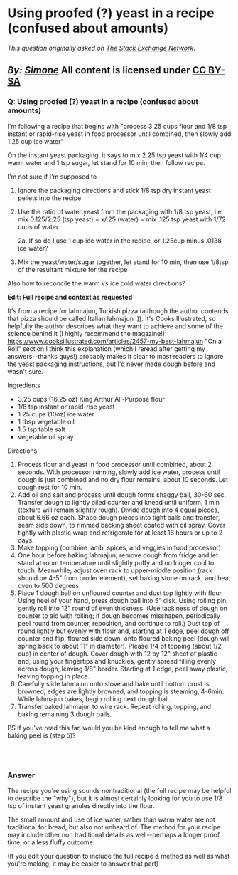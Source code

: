 # Using proofed (?) yeast in a recipe (confused about amounts)

_This question originally asked on [The Stack Exchange Network](https://cooking.stackexchange.com/q/110364)._

_By: [Simone](https://cooking.stackexchange.com/u/29174)_
All content is licensed under [CC BY-SA](https://creativecommons.org/licenses/by-sa/4.0/)
<br>
--------------------------------------------
### Q: Using proofed (?) yeast in a recipe (confused about amounts)
<p>I'm following a recipe that begins with &quot;process 3.25 cups flour and 1/8 tsp instant or rapid-rise yeast in food processor until combined, then slowly add 1.25 cup ice water&quot;</p>
<p>On the instant yeast packaging, it says to mix 2.25 tsp yeast with 1/4 cup warm water and 1 tsp sugar, let stand for 10 min, then follow recipe.</p>
<p>I'm not sure if I'm supposed to</p>
<ol>
<li><p>Ignore the packaging directions and stick 1/8 tsp dry instant yeast pellets into the recipe</p>
</li>
<li><p>Use the ratio of water:yeast from the packaging with 1/8 tsp yeast, i.e. mix 0.125/2.25 (tsp yeast) = x/.25 (water) = mix .125 tsp yeast with 1/72 cups of water</p>
<p>2a. If so do I use 1 cup ice water in the recipe, or 1.25cup minus .0138 ice water?</p>
</li>
<li><p>Mix the yeast/water/sugar together, let stand for 10 min, then use 1/8tsp of the resultant mixture for the recipe</p>
</li>
</ol>
<p>Also how to reconcile the warm vs ice cold water directions?</p>
<p><strong>Edit: Full recipe and context as requested</strong></p>
<p>It's from a recipe for lahmajun, Turkish pizza (although the author contends that pizza should be called Italian lahmajun :)). It's Cooks Illustrated, so helpfully the author describes what they want to achieve and some of the science behind it (I highly recommend the magazine!): <a href="https://www.cooksillustrated.com/articles/2457-my-best-lahmajun" rel="nofollow noreferrer">https://www.cooksillustrated.com/articles/2457-my-best-lahmajun</a> &quot;On a Roll&quot; section  I think this explanation (which I reread after getting my answers--thanks guys!) probably makes it clear to most readers to ignore the yeast packaging instructions, but I'd never made dough before and wasn't sure.</p>
<p>Ingredients</p>
<ul>
<li>3.25 cups (16.25 oz) King Arthur All-Purpose flour</li>
<li>1/8 tsp instant or rapid-rise yeast</li>
<li>1.25 cups (10oz) ice water</li>
<li>1 tbsp vegetable oil</li>
<li>1.5 tsp table salt</li>
<li>vegetable oil spray</li>
</ul>
<p>Directions</p>
<ol>
<li>Process flour and yeast in food processor until combined, about 2 seconds. With processor running, slowly add ice water, process until dough is just combined and no dry flour remains, about 10 seconds. Let dough rest for 10 min.</li>
<li>Add oil and salt and process until dough forms shaggy ball, 30-60 sec. Transfer dough to lightly oiled counter and knead until uniform, 1 min (texture will remain slightly rough). Divide dough into 4 equal pieces, about 6.66 oz each. Shape dough pieces into tight balls and transfer, seam side down, to rimmed backing sheet coated with oil spray. Cover tightly with plastic wrap and refrigerate for at least 16 hours or up to 2 days.</li>
<li>Make topping (combine lamb, spices, and veggies in food processor)</li>
<li>One hour before baking lahmajun, remove dough from fridge and let stand at room temperature until slightly puffy and no longer cool to touch. Meanwhile, adjust oven rack to upper-middle position (rack should be 4-5&quot; from broiler element), set baking stone on rack, and heat oven to 500 degrees.</li>
<li>Place 1 dough ball on unfloured counter and dust top lightly with flour. Using heel of your hand, press dough ball into 5&quot; disk. Using rolling pin, gently roll into 12&quot; round of even thickness. (Use tackiness of dough on counter to aid with rolling; if dough becomes misshapen, periodically peel round from counter, reposition, and continue to roll.) Dust top of round lightly but evenly with flour and, starting at 1 edge, peel dough off counter and flip, floured side down, onto floured baking peel (dough will spring back to about 11&quot; in diameter). Please 1/4 of topping (about 1/2 cup) in center of dough. Cover dough with 12 by 12&quot; sheet of plastic and, using your fingertips and knuckles, gently spread filling evenly across dough, leaving 1/8&quot; border. Starting at 1 edge, peel away plastic, leaving topping in place.</li>
<li>Carefully slide lahmajun onto stove and bake until bottom crust is browned, edges are lightly browned, and topping is steaming, 4-6min. While lahmajun bakes, begin rolling next dough ball.</li>
<li>Transfer baked lahmajun to wire rack. Repeat rolling, topping, and baking remaining 3 dough balls.</li>
</ol>
<p>PS If you've read this far, would you be kind enough to tell me what a baking peel is (step 5)?</p>

<br><br>
### Answer 
<p>The recipe you're using sounds nontraditional (the full recipe may be helpful to describe the &quot;why&quot;), but it is almost certainly looking for you to use 1/8 tsp of instant yeast granules directly into the flour.</p>
<p>The small amount and use of ice water, rather than warm water are not traditional for bread, but also not unheard of. The method for your recipe may include other non traditional details as well--perhaps a longer proof time, or a  less fluffy outcome.</p>
<p>(If you edit your question to include the full recipe &amp; method as well as what you're making, it may be easier to answer that part)</p>

